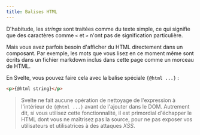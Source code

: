 ```yaml
---
title: Balises HTML
---
```


D'habitude, les <span class='vo'>_strings_</span> sont traitées comme du texte simple, ce qui signifie que des caractères comme `<` et `>` n'ont pas de signification particulière.

Mais vous avez parfois besoin d'afficher du HTML directement dans un composant. Par exemple, les mots que vous lisez en ce moment même sont écrits dans un fichier markdown inclus dans cette page comme un morceau de HTML.

En Svelte, vous pouvez faire cela avec la balise spéciale `{@html ...}` :

```html
<p>{@html string}</p>
```

> Svelte ne fait aucune opération de nettoyage de l'expression à l'intérieur de `{@html ...}` avant de l'ajouter dans le DOM. Autrement dit, si vous utilisez cette fonctionnalité, il est primordial d'échapper le HTML dont vous ne maîtrisez pas la source, pour ne pas exposer vos utilisateurs et utilisatrices à des attaques <span class='vo'>_XSS_</span>.

